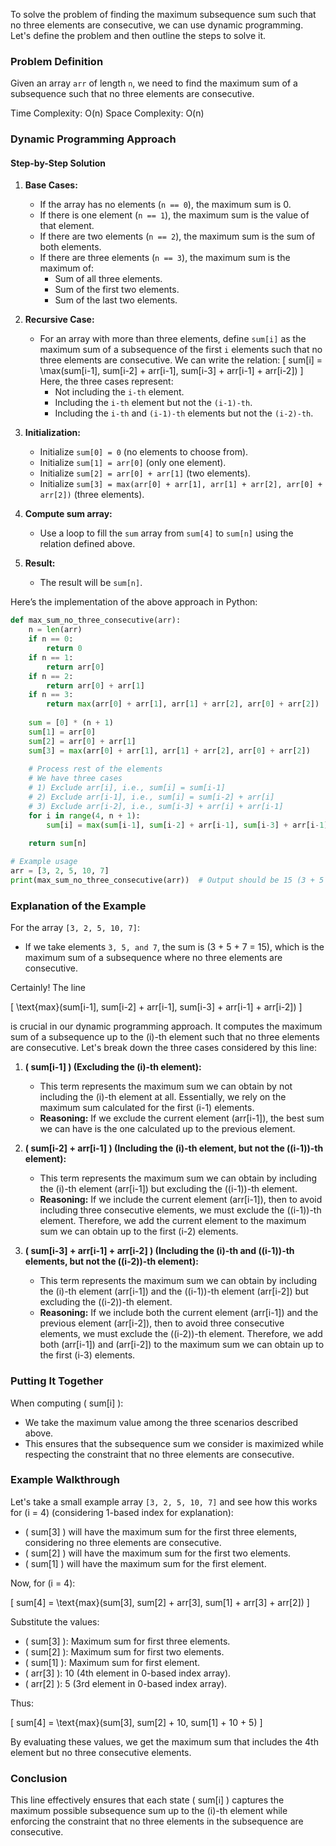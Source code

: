 To solve the problem of finding the maximum subsequence sum such that no three elements are consecutive, we can use dynamic programming. Let's define the problem and then outline the steps to solve it.

### Problem Definition
Given an array `arr` of length `n`, we need to find the maximum sum of a subsequence such that no three elements are consecutive.

Time Complexity: O(n)
Space Complexity: O(n)

### Dynamic Programming Approach

#### Step-by-Step Solution

1. **Base Cases:**
    - If the array has no elements (`n == 0`), the maximum sum is 0.
    - If there is one element (`n == 1`), the maximum sum is the value of that element.
    - If there are two elements (`n == 2`), the maximum sum is the sum of both elements.
    - If there are three elements (`n == 3`), the maximum sum is the maximum of:
        - Sum of all three elements.
        - Sum of the first two elements.
        - Sum of the last two elements.

2. **Recursive Case:**
    - For an array with more than three elements, define `sum[i]` as the maximum sum of a subsequence of the first `i` elements such that no three elements are consecutive. We can write the relation:
      \[
      sum[i] = \max(sum[i-1], sum[i-2] + arr[i-1], sum[i-3] + arr[i-1] + arr[i-2])
      \]
      Here, the three cases represent:
        - Not including the `i-th` element.
        - Including the `i-th` element but not the `(i-1)-th`.
        - Including the `i-th` and `(i-1)-th` elements but not the `(i-2)-th`.

3. **Initialization:**
    - Initialize `sum[0] = 0` (no elements to choose from).
    - Initialize `sum[1] = arr[0]` (only one element).
    - Initialize `sum[2] = arr[0] + arr[1]` (two elements).
    - Initialize `sum[3] = max(arr[0] + arr[1], arr[1] + arr[2], arr[0] + arr[2])` (three elements).

4. **Compute sum array:**
    - Use a loop to fill the `sum` array from `sum[4]` to `sum[n]` using the relation defined above.

5. **Result:**
    - The result will be `sum[n]`.

Here’s the implementation of the above approach in Python:

```python
def max_sum_no_three_consecutive(arr):
    n = len(arr)
    if n == 0:
        return 0
    if n == 1:
        return arr[0]
    if n == 2:
        return arr[0] + arr[1]
    if n == 3:
        return max(arr[0] + arr[1], arr[1] + arr[2], arr[0] + arr[2])
    
    sum = [0] * (n + 1)
    sum[1] = arr[0]
    sum[2] = arr[0] + arr[1]
    sum[3] = max(arr[0] + arr[1], arr[1] + arr[2], arr[0] + arr[2])
    
    # Process rest of the elements
    # We have three cases
    # 1) Exclude arr[i], i.e., sum[i] = sum[i-1]
    # 2) Exclude arr[i-1], i.e., sum[i] = sum[i-2] + arr[i]
    # 3) Exclude arr[i-2], i.e., sum[i-3] + arr[i] + arr[i-1]
    for i in range(4, n + 1):
        sum[i] = max(sum[i-1], sum[i-2] + arr[i-1], sum[i-3] + arr[i-1] + arr[i-2])
    
    return sum[n]

# Example usage
arr = [3, 2, 5, 10, 7]
print(max_sum_no_three_consecutive(arr))  # Output should be 15 (3 + 5 + 7)
```

### Explanation of the Example
For the array `[3, 2, 5, 10, 7]`:
- If we take elements `3, 5, and 7`, the sum is \(3 + 5 + 7 = 15\), which is the maximum sum of a subsequence where no three elements are consecutive.

Certainly! The line

\[ \text{max}(sum[i-1], sum[i-2] + arr[i-1], sum[i-3] + arr[i-1] + arr[i-2]) \]

is crucial in our dynamic programming approach. It computes the maximum sum of a subsequence up to the \(i\)-th element such that no three elements are consecutive. Let's break down the three cases considered by this line:

1. **\( sum[i-1] \) (Excluding the \(i\)-th element):**
    - This term represents the maximum sum we can obtain by not including the \(i\)-th element at all. Essentially, we rely on the maximum sum calculated for the first \(i-1\) elements.
    - **Reasoning:** If we exclude the current element \(arr[i-1]\), the best sum we can have is the one calculated up to the previous element.

2. **\( sum[i-2] + arr[i-1] \) (Including the \(i\)-th element, but not the \((i-1)\)-th element):**
    - This term represents the maximum sum we can obtain by including the \(i\)-th element \(arr[i-1]\) but excluding the \((i-1)\)-th element.
    - **Reasoning:** If we include the current element \(arr[i-1]\), then to avoid including three consecutive elements, we must exclude the \((i-1)\)-th element. Therefore, we add the current element to the maximum sum we can obtain up to the first \(i-2\) elements.

3. **\( sum[i-3] + arr[i-1] + arr[i-2] \) (Including the \(i\)-th and \((i-1)\)-th elements, but not the \((i-2)\)-th element):**
    - This term represents the maximum sum we can obtain by including the \(i\)-th element \(arr[i-1]\) and the \((i-1)\)-th element \(arr[i-2]\) but excluding the \((i-2)\)-th element.
    - **Reasoning:** If we include both the current element \(arr[i-1]\) and the previous element \(arr[i-2]\), then to avoid three consecutive elements, we must exclude the \((i-2)\)-th element. Therefore, we add both \(arr[i-1]\) and \(arr[i-2]\) to the maximum sum we can obtain up to the first \(i-3\) elements.

### Putting It Together

When computing \( sum[i] \):

- We take the maximum value among the three scenarios described above.
- This ensures that the subsequence sum we consider is maximized while respecting the constraint that no three elements are consecutive.

### Example Walkthrough

Let's take a small example array `[3, 2, 5, 10, 7]` and see how this works for \(i = 4\) (considering 1-based index for explanation):

- \( sum[3] \) will have the maximum sum for the first three elements, considering no three elements are consecutive.
- \( sum[2] \) will have the maximum sum for the first two elements.
- \( sum[1] \) will have the maximum sum for the first element.

Now, for \(i = 4\):

\[ sum[4] = \text{max}(sum[3], sum[2] + arr[3], sum[1] + arr[3] + arr[2]) \]

Substitute the values:

- \( sum[3] \): Maximum sum for first three elements.
- \( sum[2] \): Maximum sum for first two elements.
- \( sum[1] \): Maximum sum for first element.
- \( arr[3] \): 10 (4th element in 0-based index array).
- \( arr[2] \): 5 (3rd element in 0-based index array).

Thus:

\[ sum[4] = \text{max}(sum[3], sum[2] + 10, sum[1] + 10 + 5) \]

By evaluating these values, we get the maximum sum that includes the 4th element but no three consecutive elements.

### Conclusion

This line effectively ensures that each state \( sum[i] \) captures the maximum possible subsequence sum up to the \(i\)-th element while enforcing the constraint that no three elements in the subsequence are consecutive.